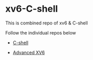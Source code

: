 # xv6-C-shell
This is combined repo of xv6 &amp; C-shell

Follow the individual repos below

- [C-shell](https://github.com/manoharnaga/C-shell)

- [Advanced XV6](https://github.com/manoharnaga/advanced_xv6)
